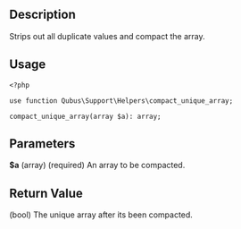 Description
-----------

Strips out all duplicate values and compact the array.

Usage
-----

    <?php

    use function Qubus\Support\Helpers\compact_unique_array;
    
    compact_unique_array(array $a): array;

Parameters
----------

**$a** (array) (required) An array to be compacted.

Return Value
------------

(bool) The unique array after its been compacted.